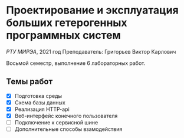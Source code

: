 # Проектирование и эксплуатация больших гетерогенных программных систем

*РТУ МИРЭА*, 2021 год
Преподаватель: Григорьев Виктор Карлович

Восьмой семестр, выполнение 6 лабораторных работ.

## Темы работ

- [x] Подготовка среды
- [x] Схема базы данных
- [x] Реализация HTTP-api
- [x] Веб-интерфейс конечного пользователя
- [ ] Подключение к сервисной шине
- [ ] Дополнительные способы взамодействия
